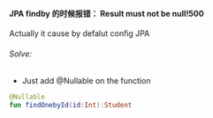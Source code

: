 #### JPA findby 的时候报错： Result must not be null!500
Actually it cause by defalut config JPA
###### Solve:
- Just add @Nullable on the function
```kotlin
@Nullable
fun findOnebyId(id:Int):Student
```
